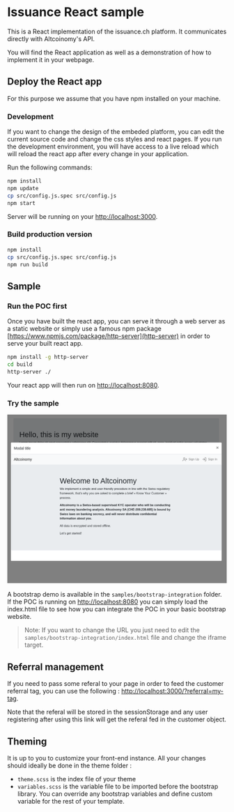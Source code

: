 # Issuance React sample

This is a React implementation of the issuance.ch platform. It communicates directly with Altcoinomy's API.

You will find the React application as well as a demonstration of how to implement it in your webpage.

## Deploy the React app

For this purpose we assume that you have npm installed on your machine.

### Development

If you want to change the design of the embeded platform, you can edit the current source code and change the css styles and react pages. If you run the development environment, you will have access to a live reload which will reload the react app after every change in your application.

Run the following commands:

```bash
npm install
npm update
cp src/config.js.spec src/config.js
npm start
```

Server will be running on your [http://localhost:3000](localhost).

### Build production version

```bash
npm install
cp src/config.js.spec src/config.js
npm run build
```

## Sample

### Run the POC first

Once you have built the react app, you can serve it through a web server as a static website or simply use a famous npm package [https://www.npmjs.com/package/http-server](http-server) in order to serve your built react app.

```bash
npm install -g http-server
cd build
http-server ./
```

Your react app will then run on [http://localhost:8080](http://localhost:8080).

### Try the sample

![bootstrap integration screenshot](doc/integration-sample.png "This is what you shouuld get if everything went well")

A bootstrap demo is available in the `samples/bootstrap-integration` folder. If the POC is running on [http://localhost:8080](http://localhost:8080) you can simply load the index.html file to see how you can integrate the POC in your basic bootstrap website.

> Note: If you want to change the URL you just need to edit the `samples/bootstrap-integration/index.html` file and change the iframe target.

## Referral management

If you need to pass some referal to your page in order to feed the customer referral tag, you can use the following :
[http://localhost:3000/?referral=my-tag](http://localhost:3000/?referral=my-tag).

Note that the referal will be stored in the sessionStorage and any user registering after using this link will get the referal fed in the customer object.

## Theming

It is up to you to customize your front-end instance.
All your changes should ideally be done in the theme folder :

- `theme.scss` is the index file of your theme
- `variables.scss` is the variable file to be imported before the bootstrap library. You can override any bootstrap variables and define custom variable for the rest of your template.
